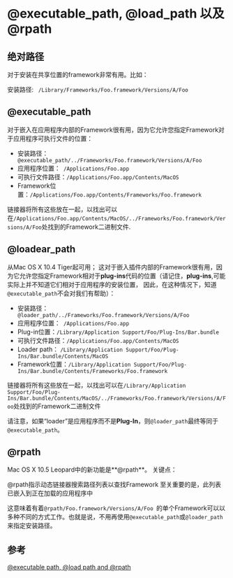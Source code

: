 # @executable\_path, @load\_path 以及@rpath



## 绝对路径

对于安装在共享位置的framework非常有用。比如：

安装路径: ` /Library/Frameworks/Foo.framework/Versions/A/Foo`

## @executable_path

对于嵌入在应用程序内部的Framework很有用，因为它允许您指定Framework对于应用程序可执行文件的位置：

* 安装路径： ` @executable_path/../Frameworks/Foo.framework/Versions/A/Foo`
* 应用程序位置：` /Applications/Foo.app` 
* 可执行文件路径：`/Applications/Foo.app/Contents/MacOS`
* Framework位置：`/Applications/Foo.app/Contents/Frameworks/Foo.framework`

链接器将所有这些放在一起，以找出可以在`/Applications/Foo.app/Contents/MacOS/../Frameworks/Foo.framework/Versions/A/Foo`处找到的Framework二进制文件.


## @loadear_path

从Mac OS X 10.4 Tiger起可用； 这对于嵌入插件内部的Framework很有用，因为它允许您指定Framework相对于**plug-ins**代码的位置（请记住，**plug-ins**,可能实际上并不知道它们相对于应用程序的安装位置， 因此，在这种情况下，知道`@executable_path`不会对我们有帮助）：


* 安装路径： `  @loader_path/../Frameworks/Foo.framework/Versions/A/Foo`
* 应用程序位置：` /Applications/Foo.app` 
* Plug-in位置：`/Library/Application Support/Foo/Plug-Ins/Bar.bundle`
* 可执行文件路径：`/Applications/Foo.app/Contents/MacOS`
* Loader path： `/Library/Application Support/Foo/Plug-Ins/Bar.bundle/Contents/MacOS`
* Framework位置：`/Library/Application Support/Foo/Plug-Ins/Bar.bundle/Contents/Frameworks/Foo.framework`

链接器将所有这些放在一起，以找出可以在`/Library/Application Support/Foo/Plug-Ins/Bar.bundle/Contents/MacOS/../Frameworks/Foo.framework/Versions/A/Foo`处找到的Framework二进制文件


请注意，如果“loader”是应用程序而不是**Plug-In**，则`@loader_path`最终等同于`@executable_path`。


## @rpath

Mac OS X 10.5 Leopard中的新功能是**@rpath**。 关键点：

@rpath指示动态链接器搜索路径列表以查找Framework
至关重要的是，此列表已嵌入到正在加载的应用程序中

这意味着有着`@rpath/Foo.framework/Versions/A/Foo `的单个Framework可以以多种不同的方式工作。也就是说，不用再使用`@executable_path`或`@loader_path`来指定安装路径。

## 参考

[@executable path, @load path and @rpath](http://www.cppblog.com/lauer3912/archive/2012/04/18/171814.html)



